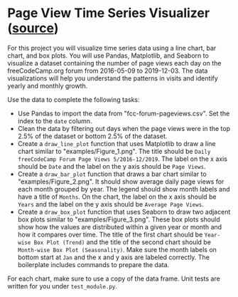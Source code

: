 # Page View Time Series Visualizer ([source](https://www.freecodecamp.org/learn/data-analysis-with-python/data-analysis-with-python-projects/page-view-time-series-visualizer))

For this project you will visualize time series data using a line chart, bar chart, and box plots. You will use Pandas, Matplotlib, and Seaborn to visualize a dataset containing the number of page views each day on the freeCodeCamp.org forum from 2016-05-09 to 2019-12-03. The data visualizations will help you understand the patterns in visits and identify yearly and monthly growth.

Use the data to complete the following tasks:

- Use Pandas to import the data from "fcc-forum-pageviews.csv". Set the index to the ```date``` column.
- Clean the data by filtering out days when the page views were in the top 2.5% of the dataset or bottom 2.5% of the dataset.
- Create a ```draw_line_plot``` function that uses Matplotlib to draw a line chart similar to "examples/Figure_1.png". The title should be ```Daily freeCodeCamp Forum Page Views 5/2016-12/2019```. The label on the x axis should be ```Date``` and the label on the y axis should be ```Page Views```.
- Create a ```draw_bar_plot``` function that draws a bar chart similar to "examples/Figure_2.png". It should show average daily page views for each month grouped by year. The legend should show month labels and have a title of ```Months```. On the chart, the label on the x axis should be ```Years``` and the label on the y axis should be ```Average Page Views```.
- Create a ```draw_box_plot``` function that uses Seaborn to draw two adjacent box plots similar to "examples/Figure_3.png". These box plots should show how the values are distributed within a given year or month and how it compares over time. The title of the first chart should be ```Year-wise Box Plot (Trend)``` and the title of the second chart should be ```Month-wise Box Plot (Seasonality)```. Make sure the month labels on bottom start at ```Jan``` and the x and y axis are labeled correctly. The boilerplate includes commands to prepare the data.

For each chart, make sure to use a copy of the data frame. Unit tests are written for you under ```test_module.py```.